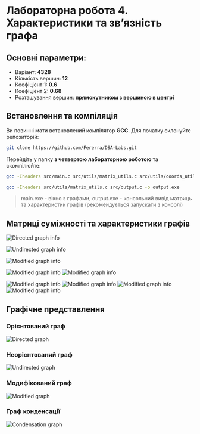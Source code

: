 # Лабораторна робота 4. Характеристики та зв’язнiсть графа

## Основні параметри:

- Варіант: **4328**
- Кількість вершин: **12**
- Коефіцієнт 1: **0.6**
- Коефіцієнт 2: **0.68**
- Розташування вершин: **прямокутником з вершиною в центрі**

## Встановлення та компіляція

Ви повинні мати встановлений компілятор **GCC**. Для початку склонуйте репозиторій:

```bash
git clone https://github.com/Fererra/DSA-Labs.git
```

Перейдіть у папку **з четвертою лабораторною роботою** та скомпілюйте:

```bash
gcc -Iheaders src/main.c src/utils/matrix_utils.c src/utils/coords_utils.c src/drawing.c -mwindows -o main.exe
```

```bash
gcc -Iheaders src/utils/matrix_utils.c src/output.c -o output.exe
```

> main.exe - вікно з графами, output.exe - консольний вивід матриць та характеристик графів (рекомендується запускати з консолі)

## Матриці суміжності та характеристики графів

![Directed graph info](https://github.com/user-attachments/assets/8a485abe-5744-4499-b718-5d22e672939a)

![Undirected graph info](https://github.com/user-attachments/assets/4e36d183-3bb0-4664-b31b-d76a80f66e73)

![Modified graph info](https://github.com/user-attachments/assets/61210d14-2502-4b32-9eef-532372facda0)

![Modified graph info](https://github.com/user-attachments/assets/b55be7fe-b831-4151-a4c9-36f2dfe98385)
![Modified graph info](https://github.com/user-attachments/assets/8f315e9c-3a3f-4578-9f18-68b698de7138)

![Modified graph info](https://github.com/user-attachments/assets/abf26cc6-47ff-468d-9d4c-dd2c45e3d63f)
![Modified graph info](https://github.com/user-attachments/assets/0d7be533-5bb1-4721-9c97-816b33782a6f)
![Modified graph info](https://github.com/user-attachments/assets/b573a632-3750-4f10-84dc-631bbacdc221)
![Modified graph info](https://github.com/user-attachments/assets/a94a8fda-71c6-46b5-94b4-7208ee15b56e)

## Графічне представлення

### Орієнтований граф

![Directed graph](https://github.com/user-attachments/assets/5e3d70bb-5529-4062-b4c5-24c0d38a0500)

### Неорієнтований граф

![Undirected graph](https://github.com/user-attachments/assets/d75b110d-52cc-4db0-8e7f-72d6dd7d6d17)

### Модифікований граф

![Modified graph](https://github.com/user-attachments/assets/bad0070c-88e4-459a-853d-99b6b7b137d7)

### Граф конденсації

![Condensation graph](https://github.com/user-attachments/assets/23f9f1f8-0660-421d-8b2f-0b771a761b76)
